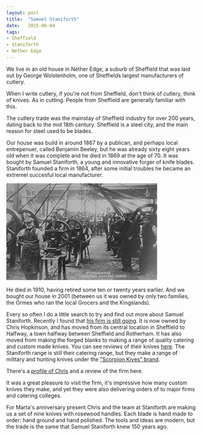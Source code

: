 ```yaml
---
layout: post
title:  "Samuel Staniforth"
date:   2015-06-04 
tags: 
- Sheffield 
- Staniforth 
- Nether Edge
---
```


We live in an old house in Nether Edge, a suburb of Sheffield that was laid out by George Wolstenholm, one of Sheffields largest manufacturers of cutlery.

When I write cutlery, if you're not from Sheffield, don't think of cutlery, think of knives. As in cutting. People from Sheffield are generally familiar with this.

The cutlery trade was the mainstay of Sheffield industry for over 200 years, dating back to the mid 18th century. Sheffield is a steel city, and the main reason for steel used to be blades.

Our house was build in around 1867 by a publican, and perhaps local entrepenuer,  called Benjamin Beeley, but he was already sixty eight years old when it was complete and he died in 1869 at the age of 70. It was bought by Samuel Staniforth, a young and innovative forger of knife blades. Staniforth founded a firm in 1864, after some initial troubles he became an extremel succesful local manufacturer.

![](../assets/staniforth905.jpg)

He died in 1910, having retired some ten or twenty years earlier. And we bought our house in 2001 (between us it was owned by only two families, the Ormes who ran the local Grocers and the Kingslands).

Every so often I do a little search to try and find out more about Samuel Staniforth. Recently I found that [his firm is still going](http://www.s-staniforth.co.uk). It is now owned by Chris Hopkinson, and has moved from its central location in Sheffield to Halfway, a town halfway between Sheffield and Rotherham. It has also moved from making the forged blanks to making a range of quality catering and custom made knives. You can see reviews of their knives [here](http://survivalcache.com/survival-gear-review-parry-blade-survival-knife/). The Staniforth range is still their catering range, but they make a range of military and hunting knives under the ["Scorpion Kives" brand](http://www.scorpionknives.com/).

There's a [profile of Chris](https://magazine.fighttimes.com/samuel-staniforth-ltds-chris-hopkinson/) and a review of the firm here.

It was a great pleasure to visit the firm, it's impressive how many custom knives they make, and yet they were also delivering orders of to major firms and catering colleges. 

For Marta's anniversary present Chris and the team at Staniforth are making us a set of nine knives with rosewood handles. Each blade is hand made to order: hand ground and hand polished. The tools and ideas are modern, but the trade is the same that Samuel Staniforth knew 150 years ago.